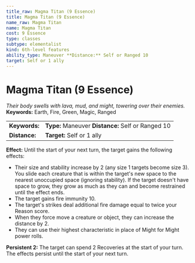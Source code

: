 ```yaml
---
title_raw: Magma Titan (9 Essence)
title: Magma Titan (9 Essence)
name_raw: Magma Titan
name: Magma Titan
cost: 9 Essence
type: classes
subtype: elementalist
kind: 6th-level features
ability_type: Maneuver **Distance:** Self or Ranged 10
target: Self or 1 ally
---
```


# Magma Titan (9 Essence)

*Their body swells with lava, mud, and might, towering over their enemies.* **Keywords:** Earth, Fire, Green, Magic, Ranged

|               |                                                    |
| :------------ | :------------------------------------------------- |
| **Keywords:** | **Type:** Maneuver **Distance:** Self or Ranged 10 |
| **Distance:** | **Target:** Self or 1 ally                         |

**Effect:** Until the start of your next turn, the target gains the following effects:

- Their size and stability increase by 2 (any size 1 targets become size 3). You slide each creature that is within the target's new space to the nearest unoccupied space (ignoring stability). If the target doesn't have space to grow, they grow as much as they can and become restrained until the effect ends.
- The target gains fire immunity 10.
- The target's strikes deal additional fire damage equal to twice your Reason score.
- When they force move a creature or object, they can increase the distance by 2.
- They can use their highest characteristic in place of Might for Might power rolls.

**Persistent 2:** The target can spend 2 Recoveries at the start of your turn. The effects persist until the start of your next turn.
